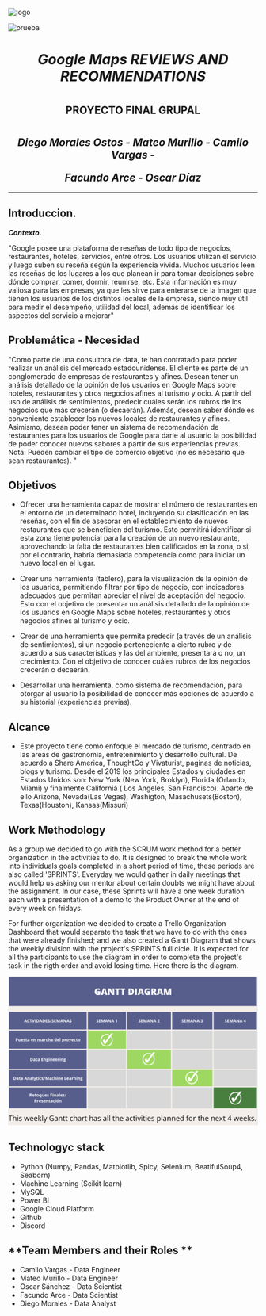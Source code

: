 ![logo](https://user-images.githubusercontent.com/111402986/217397701-72c8bc6a-b79b-48bf-b615-4c2bff7de155.png)

![prueba](https://user-images.githubusercontent.com/111402986/217420310-e20764ca-cd4a-4e91-8faa-3aea13e916a8.png)

# <h1 align = center> ***Google Maps REVIEWS AND RECOMMENDATIONS***</h1>
# <h2 align=center> **PROYECTO FINAL GRUPAL** </h2>

# <h2 align=center>***Diego Morales Ostos - Mateo Murillo - Camilo Vargas -</p> Facundo Arce - Oscar Díaz*** </h2>

<hr>  

## **Introduccion.**

***Contexto.***

"Google posee una plataforma de reseñas de todo tipo de negocios, restaurantes, hoteles, servicios, entre otros. Los usuarios utilizan el servicio y luego suben su reseña según la experiencia vivida. Muchos usuarios leen las reseñas de los lugares a los que planean ir para tomar decisiones sobre dónde comprar, comer, dormir, reunirse, etc. Esta información es muy valiosa para las empresas, ya que les sirve para enterarse de la imagen que tienen los usuarios de los distintos locales de la empresa, siendo muy útil para medir el desempeño, utilidad del local, además de identificar los aspectos del servicio a mejorar"

## **Problemática - Necesidad**

"Como parte de una consultora de data, te han contratado para poder realizar un análisis del mercado estadounidense. El cliente es parte de un conglomerado de empresas de restaurantes y afines. Desean tener un análisis detallado de la opinión de los usuarios en Google Maps sobre hoteles, restaurantes y otros negocios afines al turismo y ocio. A partir del uso de análisis de sentimientos, predecir cuáles serán los rubros de los negocios que más crecerán (o decaerán). Además, desean saber dónde es conveniente establecer los nuevos locales de restaurantes y afines. Asimismo, desean poder tener un sistema de recomendación de restaurantes para los usuarios de Google para darle al usuario la posibilidad de poder conocer nuevos sabores a partir de sus experiencias previas. Nota: Pueden cambiar el tipo de comercio objetivo (no es necesario que sean restaurantes). "

## Objetivos

- Ofrecer una herramienta capaz de mostrar el número de restaurantes en el entorno de un determinado hotel, incluyendo su clasificación en las reseñas, con el fin de asesorar en el establecimiento de nuevos restaurantes que se beneficien del turismo. Esto permitirá identificar si esta zona tiene potencial para la creación de un nuevo restaurante, aprovechando la falta de restaurantes bien calificados en la zona, o si, por el contrario, habría demasiada competencia como para iniciar un nuevo local en el lugar.

- Crear una herramienta (tablero), para la visualización de la opinión de los usuarios, permitiendo filtrar por tipo de negocio, con indicadores adecuados que permitan apreciar el nivel de aceptación del negocio. Esto con el objetivo de presentar un análisis detallado de la opinión de los usuarios en Google Maps sobre hoteles, restaurantes y otros negocios afines al turismo y ocio.

- Crear de una herramienta que permita predecir (a través de un análisis de sentimientos), si un negocio perteneciente a cierto rubro y de acuerdo a sus características y las del ambiente, presentará o no, un crecimiento. Con el objetivo de conocer cuáles rubros de los negocios crecerán o decaerán.

- Desarrollar una herramienta, como sistema de recomendación, para otorgar al usuario la posibilidad de conocer más opciones de acuerdo a su historial (experiencias previas).

## Alcance

- Este proyecto tiene como enfoque el mercado de turismo, centrado en las areas de gastronomia, entretenimiento y desarrollo cultural. De acuerdo a Share America, ThoughtCo y Vivaturist, paginas de noticias, blogs y turismo. Desde el 2019 los principales Estados y ciudades en Estados Unidos son: New York (New York, Broklyn), Florida (Orlando, Miami) y finalmente California ( Los Angeles, San Francisco). Aparte de ello Arizona, Nevada(Las Vegas), Washigton, Masachusets(Boston), Texas(Houston), Kansas(Missuri)

## **Work Methodology** 

As a group we decided to go with the SCRUM work method for a better organization in the activities to do. It is designed to break the whole work into individuals goals completed in a short period of time, these periods are also called 'SPRINTS'. Everyday we would gather in daily meetings that would help us asking our mentor about certain doubts we might have about the assignment.
In our case, these Sprints will have a one week duration each with a presentation of a demo to the Product Owner at the end of every week on fridays.

For further organization we decided to create a Trello Organization Dashboard that would separate the task that we have to do with the ones that were already finished; and we also created a Gantt Diagram that shows the weekly division with the project's SPRINTS full cicle. It is expected for all the participants to use the diagram in order to complete the project's task in the rigth order and avoid losing time.
Here there is the diagram.

<p align=center><img src="https://github.com/TeusM224/PF_Data06/blob/main/Assets/gantt_chart.png"  height=300>

## **Technologyc stack**

 + Python (Numpy, Pandas, Matplotlib, Spicy, Selenium, BeatifulSoup4, Seaborn)
 + Machine Learning (Scikit learn)
 + MySQL 
 + Power BI
 + Google Cloud Platform
 + Github
 + Discord
 
 ## **Team Members and their Roles **

 + Camilo Vargas - Data Engineer
 + Mateo Murillo - Data Engineer
 + Oscar Sánchez - Data Scientist
 + Facundo Arce - Data Scientist
 + Diego Morales - Data Analyst
 
 

